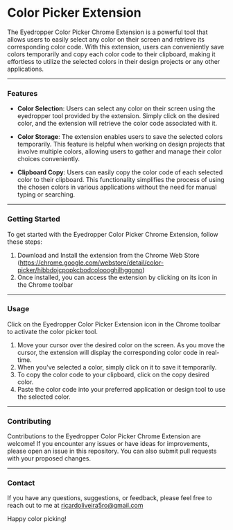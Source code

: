 # Color Picker Extension

The Eyedropper Color Picker Chrome Extension is a powerful tool that allows users to easily select any color on their screen and retrieve its corresponding color code. With this extension, users can conveniently save colors temporarily and copy each color code to their clipboard, making it effortless to utilize the selected colors in their design projects or any other applications.

---

### Features

* __Color Selection__: Users can select any color on their screen using the eyedropper tool provided by the extension. Simply click on the desired color, and the extension will retrieve the color code associated with it.

* __Color Storage__: The extension enables users to save the selected colors temporarily. This feature is helpful when working on design projects that involve multiple colors, allowing users to gather and manage their color choices conveniently.

* __Clipboard Copy__: Users can easily copy the color code of each selected color to their clipboard. This functionality simplifies the process of using the chosen colors in various applications without the need for manual typing or searching.

---

### Getting Started

To get started with the Eyedropper Color Picker Chrome Extension, follow these steps:

1. Download and Install the extension from the Chrome Web Store (https://chrome.google.com/webstore/detail/color-picker/hibbdojcpopkcbodcoloooghilhggono)
2. Once installed, you can access the extension by clicking on its icon in the Chrome toolbar

---

### Usage

Click on the Eyedropper Color Picker Extension icon in the Chrome toolbar to activate the color picker tool.

1. Move your cursor over the desired color on the screen. As you move the cursor, the extension will display the corresponding color code in real-time.
2. When you've selected a color, simply click on it to save it temporarily.
3. To copy the color code to your clipboard, click on the copy desired color.
4. Paste the color code into your preferred application or design tool to use the selected color.

---

### Contributing

Contributions to the Eyedropper Color Picker Chrome Extension are welcome! If you encounter any issues or have ideas for improvements, please open an issue in this repository. You can also submit pull requests with your proposed changes.

---

### Contact

If you have any questions, suggestions, or feedback, please feel free to reach out to me at <ricardoliveira5ro@gmail.com>

Happy color picking!
